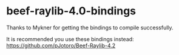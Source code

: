 # beef-raylib-4.0-bindings

Thanks to Mykner for getting the bindings to compile successfully.

It is recommended you use these bindings instead: https://github.com/pJotoro/Beef-Raylib-4.2
